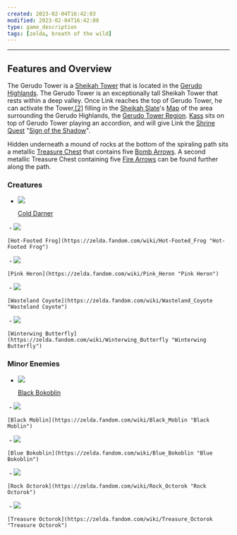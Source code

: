 ```yaml
---
created: 2023-02-04T16:42:03
modified: 2023-02-04T16:42:08
type: game_description
tags: [zelda, breath of the wild]
---
```

___

## Features and Overview
The Gerudo Tower is a [Sheikah Tower](https://zelda.fandom.com/wiki/Sheikah_Tower "Sheikah Tower") that is located in the [Gerudo Highlands](https://zelda.fandom.com/wiki/Gerudo_Highlands "Gerudo Highlands"). The Gerudo Tower is an exceptionally tall Sheikah Tower that rests within a deep valley. Once Link reaches the top of Gerudo Tower, he can activate the Tower,[[2]](https://zelda.fandom.com/wiki/Gerudo_Tower#cite_note-2) filling in the [Sheikah Slate](https://zelda.fandom.com/wiki/Sheikah_Slate "Sheikah Slate")'s [Map](https://zelda.fandom.com/wiki/Sheikah_Slate#Map "Sheikah Slate") of the area surrounding the Gerudo Highlands, the [Gerudo Tower Region](https://zelda.fandom.com/wiki/Gerudo_Tower_Region#Breath_of_the_Wild "Gerudo Tower Region"). [Kass](https://zelda.fandom.com/wiki/Kass "Kass") sits on top of Gerudo Tower playing an accordion, and will give Link the [Shrine Quest](https://zelda.fandom.com/wiki/Shrine_Quest "Shrine Quest") "[Sign of the Shadow](https://zelda.fandom.com/wiki/Sign_of_the_Shadow "Sign of the Shadow")".

Hidden underneath a mound of rocks at the bottom of the spiraling path sits a metallic [Treasure Chest](https://zelda.fandom.com/wiki/Treasure_Chest "Treasure Chest") that contains five [Bomb Arrows](https://zelda.fandom.com/wiki/Bomb_Arrow "Bomb Arrow"). A second metallic Treasure Chest containing five [Fire Arrows](https://zelda.fandom.com/wiki/Fire_Arrow "Fire Arrow") can be found further along the path.

### Creatures
-   [![](https://static.wikia.nocookie.net/zelda_gamepedia_en/images/3/3d/BotW_Cold_Darner_Model.png/revision/latest/scale-to-width-down/120?cb=20200926204850&format=original)](https://static.wikia.nocookie.net/zelda_gamepedia_en/images/3/3d/BotW_Cold_Darner_Model.png/revision/latest?cb=20200926204850)
    
    [Cold Darner](https://zelda.fandom.com/wiki/Cold_Darner "Cold Darner")
    
 -   [![](https://static.wikia.nocookie.net/zelda_gamepedia_en/images/6/60/BotW_Hot-Footed_Frog_Model.png/revision/latest?cb=20180426021422&format=original)](https://static.wikia.nocookie.net/zelda_gamepedia_en/images/6/60/BotW_Hot-Footed_Frog_Model.png/revision/latest?cb=20180426021422)
    
    [Hot-Footed Frog](https://zelda.fandom.com/wiki/Hot-Footed_Frog "Hot-Footed Frog")
    
 -   [![](https://static.wikia.nocookie.net/zelda_gamepedia_en/images/e/eb/BotW_Pink_Heron_Model.png/revision/latest/scale-to-width-down/76?cb=20200803041016&format=original)](https://static.wikia.nocookie.net/zelda_gamepedia_en/images/e/eb/BotW_Pink_Heron_Model.png/revision/latest?cb=20200803041016)
    
    [Pink Heron](https://zelda.fandom.com/wiki/Pink_Heron "Pink Heron")
    
 -   [![](https://static.wikia.nocookie.net/zelda_gamepedia_en/images/e/e6/BotW_Wasteland_Coyote_Model.png/revision/latest/scale-to-width-down/120?cb=20201113182752&format=original)](https://static.wikia.nocookie.net/zelda_gamepedia_en/images/e/e6/BotW_Wasteland_Coyote_Model.png/revision/latest?cb=20201113182752)
    
    [Wasteland Coyote](https://zelda.fandom.com/wiki/Wasteland_Coyote "Wasteland Coyote")
    
 -   [![](https://static.wikia.nocookie.net/zelda_gamepedia_en/images/d/da/BotW_Winterwing_Butterfly_Model.png/revision/latest/scale-to-width-down/120?cb=20180426025710&format=original)](https://static.wikia.nocookie.net/zelda_gamepedia_en/images/d/da/BotW_Winterwing_Butterfly_Model.png/revision/latest?cb=20180426025710)
    
    [Winterwing Butterfly](https://zelda.fandom.com/wiki/Winterwing_Butterfly "Winterwing Butterfly")
    

### Minor Enemies
-   [![](https://static.wikia.nocookie.net/zelda_gamepedia_en/images/5/58/BotW_Black_Bokoblin_Model.png/revision/latest/scale-to-width-down/120?cb=20180103012046&format=original)](https://static.wikia.nocookie.net/zelda_gamepedia_en/images/5/58/BotW_Black_Bokoblin_Model.png/revision/latest?cb=20180103012046)
    
    [Black Bokoblin](https://zelda.fandom.com/wiki/Black_Bokoblin "Black Bokoblin")
    
 -   [![](https://static.wikia.nocookie.net/zelda_gamepedia_en/images/3/3e/BotW_Black_Moblin_Model.png/revision/latest/scale-to-width-down/92?cb=20180417155825&format=original)](https://static.wikia.nocookie.net/zelda_gamepedia_en/images/3/3e/BotW_Black_Moblin_Model.png/revision/latest?cb=20180417155825)
    
    [Black Moblin](https://zelda.fandom.com/wiki/Black_Moblin "Black Moblin")
    
 -   [![](https://static.wikia.nocookie.net/zelda_gamepedia_en/images/d/d7/BotW_Blue_Bokoblin_Model.png/revision/latest/scale-to-width-down/120?cb=20180101073631&format=original)](https://static.wikia.nocookie.net/zelda_gamepedia_en/images/d/d7/BotW_Blue_Bokoblin_Model.png/revision/latest?cb=20180101073631)
    
    [Blue Bokoblin](https://zelda.fandom.com/wiki/Blue_Bokoblin "Blue Bokoblin")
    
 -   [![](https://static.wikia.nocookie.net/zelda_gamepedia_en/images/6/63/BotW_Rock_Octorok_Model.png/revision/latest/scale-to-width-down/80?cb=20181009043150&format=original)](https://static.wikia.nocookie.net/zelda_gamepedia_en/images/6/63/BotW_Rock_Octorok_Model.png/revision/latest?cb=20181009043150)
    
    [Rock Octorok](https://zelda.fandom.com/wiki/Rock_Octorok "Rock Octorok")
    
 -   [![](https://static.wikia.nocookie.net/zelda_gamepedia_en/images/6/61/BotW_Treasure_Octorok_Model.png/revision/latest/scale-to-width-down/71?cb=20200908204330&format=original)](https://static.wikia.nocookie.net/zelda_gamepedia_en/images/6/61/BotW_Treasure_Octorok_Model.png/revision/latest?cb=20200908204330)
    
    [Treasure Octorok](https://zelda.fandom.com/wiki/Treasure_Octorok "Treasure Octorok")